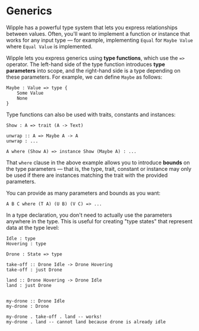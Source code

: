 # Generics

Wipple has a powerful type system that lets you express relationships between values. Often, you'll want to implement a function or instance that works for any input type — for example, implementing `Equal` for `Maybe Value` where `Equal Value` is implemented.

Wipple lets you express generics using **type functions**, which use the `=>` operator. The left-hand side of the type function introduces **type parameters** into scope, and the right-hand side is a type depending on these parameters. For example, we can define `Maybe` as follows:

```wipple
Maybe : Value => type {
    Some Value
    None
}
```

Type functions can also be used with traits, constants and instances:

```wipple
Show : A => trait (A -> Text)

unwrap :: A => Maybe A -> A
unwrap : ...

A where (Show A) => instance Show (Maybe A) : ...
```

That `where` clause in the above example allows you to introduce **bounds** on the type parameters — that is, the type, trait, constant or instance may only be used if there are instances matching the trait with the provided parameters.

You can provide as many parameters and bounds as you want:

```wipple
A B C where (T A) (U B) (V C) => ...
```

In a type declaration, you don't need to actually use the parameters anywhere in the type. This is useful for creating "type states" that represent data at the type level:

```wipple
Idle : type
Hovering : type

Drone : State => type

take-off :: Drone Idle -> Drone Hovering
take-off : just Drone

land :: Drone Hovering -> Drone Idle
land : just Drone


my-drone :: Drone Idle
my-drone : Drone

my-drone . take-off . land -- works!
my-drone . land -- cannot land because drone is already idle
```
